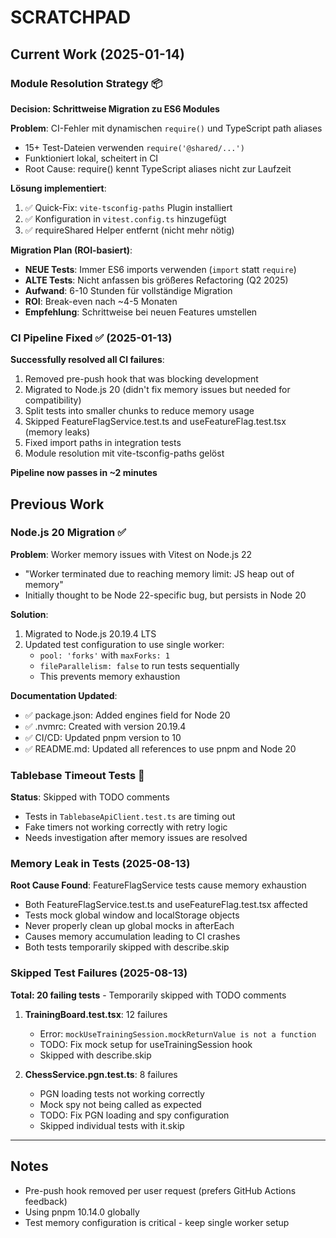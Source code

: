 # SCRATCHPAD

## Current Work (2025-01-14)

### Module Resolution Strategy 📦

**Decision: Schrittweise Migration zu ES6 Modules**

**Problem**: CI-Fehler mit dynamischen `require()` und TypeScript path aliases
- 15+ Test-Dateien verwenden `require('@shared/...')` 
- Funktioniert lokal, scheitert in CI
- Root Cause: require() kennt TypeScript aliases nicht zur Laufzeit

**Lösung implementiert**:
1. ✅ Quick-Fix: `vite-tsconfig-paths` Plugin installiert
2. ✅ Konfiguration in `vitest.config.ts` hinzugefügt
3. ✅ requireShared Helper entfernt (nicht mehr nötig)

**Migration Plan (ROI-basiert)**:
- **NEUE Tests**: Immer ES6 imports verwenden (`import` statt `require`)
- **ALTE Tests**: Nicht anfassen bis größeres Refactoring (Q2 2025)
- **Aufwand**: 6-10 Stunden für vollständige Migration
- **ROI**: Break-even nach ~4-5 Monaten
- **Empfehlung**: Schrittweise bei neuen Features umstellen

### CI Pipeline Fixed ✅ (2025-01-13)

**Successfully resolved all CI failures**:
1. Removed pre-push hook that was blocking development
2. Migrated to Node.js 20 (didn't fix memory issues but needed for compatibility)  
3. Split tests into smaller chunks to reduce memory usage
4. Skipped FeatureFlagService.test.ts and useFeatureFlag.test.tsx (memory leaks)
5. Fixed import paths in integration tests
6. Module resolution mit vite-tsconfig-paths gelöst

**Pipeline now passes in ~2 minutes**

## Previous Work

### Node.js 20 Migration ✅

**Problem**: Worker memory issues with Vitest on Node.js 22
- "Worker terminated due to reaching memory limit: JS heap out of memory"
- Initially thought to be Node 22-specific bug, but persists in Node 20

**Solution**: 
1. Migrated to Node.js 20.19.4 LTS
2. Updated test configuration to use single worker:
   - `pool: 'forks'` with `maxForks: 1`
   - `fileParallelism: false` to run tests sequentially
   - This prevents memory exhaustion

**Documentation Updated**:
- ✅ package.json: Added engines field for Node 20
- ✅ .nvmrc: Created with version 20.19.4
- ✅ CI/CD: Updated pnpm version to 10
- ✅ README.md: Updated all references to use pnpm and Node 20

### Tablebase Timeout Tests 🔧

**Status**: Skipped with TODO comments
- Tests in `TablebaseApiClient.test.ts` are timing out
- Fake timers not working correctly with retry logic
- Needs investigation after memory issues are resolved

### Memory Leak in Tests (2025-08-13)

**Root Cause Found**: FeatureFlagService tests cause memory exhaustion
- Both FeatureFlagService.test.ts and useFeatureFlag.test.tsx affected
- Tests mock global window and localStorage objects
- Never properly clean up global mocks in afterEach
- Causes memory accumulation leading to CI crashes
- Both tests temporarily skipped with describe.skip

### Skipped Test Failures (2025-08-13)

**Total: 20 failing tests** - Temporarily skipped with TODO comments

1. **TrainingBoard.test.tsx**: 12 failures
   - Error: `mockUseTrainingSession.mockReturnValue is not a function`
   - TODO: Fix mock setup for useTrainingSession hook
   - Skipped with describe.skip

2. **ChessService.pgn.test.ts**: 8 failures  
   - PGN loading tests not working correctly
   - Mock spy not being called as expected
   - TODO: Fix PGN loading and spy configuration
   - Skipped individual tests with it.skip

---

## Notes

- Pre-push hook removed per user request (prefers GitHub Actions feedback)
- Using pnpm 10.14.0 globally
- Test memory configuration is critical - keep single worker setup